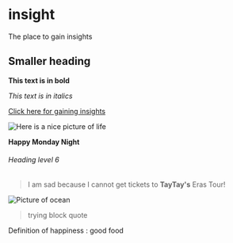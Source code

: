 # insight
The place to gain insights

## Smaller heading

**This text is in bold**

 *This text is in italics*

[Click here for gaining insights](https://www.youtube.com/watch?v=b1kbLwvqugk)

![Here is a nice picture of life](https://people.com/thmb/WOeKnzAAxUCxIQP-9hRcDEmOUfo=/750x0/filters:no_upscale():max_bytes(150000):strip_icc():focal(749x0:751x2):format(webp)/TAYLOR-SWIFT-VIDEO-Anti-Hero-Video20-26102022-418c7fa12e034af3b03d3d7c35f2e170.jpg)

**Happy Monday Night**

###### Heading level 6
>I am sad because I cannot get tickets to **TayTay's** Eras Tour!


![Picture of ocean](https://images.unsplash.com/photo-1497290756760-23ac55edf36f?ixlib=rb-4.0.3&ixid=M3wxMjA3fDB8MHxzZWFyY2h8MjN8fG9jZWFufGVufDB8fDB8fHww&w=1000&q=80)


> trying block quote


Definition of happiness
: good food

